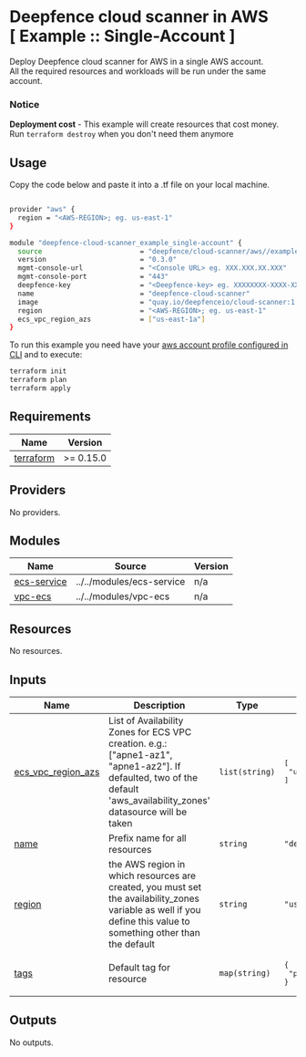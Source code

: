 # Deepfence cloud scanner in AWS<br/>[ Example :: Single-Account ]

Deploy Deepfence cloud scanner for AWS in a single AWS account.<br/>
All the required resources and workloads will be run under the same account.

### Notice
**Deployment cost** - This example will create resources that cost money.<br/>Run `terraform destroy` when you don't need them anymore

## Usage
Copy the code below and paste it into a .tf file on your local machine.

```bash

provider "aws" {
  region = "<AWS-REGION>; eg. us-east-1"
}

module "deepfence-cloud-scanner_example_single-account" {
  source                        = "deepfence/cloud-scanner/aws//examples/single-account-ecs"
  version                       = "0.3.0"
  mgmt-console-url              = "<Console URL> eg. XXX.XXX.XX.XXX"
  mgmt-console-port             = "443"
  deepfence-key                 = "<Deepfence-key> eg. XXXXXXXX-XXXX-XXXX-XXXX-XXXXXXXXXXXX"
  name                          = "deepfence-cloud-scanner"
  image                         = "quay.io/deepfenceio/cloud-scanner:1.5.0"
  region                        = "<AWS-REGION>; eg. us-east-1"
  ecs_vpc_region_azs            = ["us-east-1a"]
}
```

To run this example you need have your [aws account profile configured in CLI](https://docs.aws.amazon.com/cli/latest/userguide/cli-configure-profiles.html) and to execute:
```bash
terraform init
terraform plan
terraform apply
```

## Requirements

| Name                                                                      | Version   |
|---------------------------------------------------------------------------|-----------|
| <a name="requirement_terraform"></a> [terraform](#requirement\_terraform) | >= 0.15.0 |

## Providers

No providers.

## Modules

| Name                                                                  | Source                    | Version |
|-----------------------------------------------------------------------|---------------------------|---------|
| <a name="module_ecs-service"></a> [ecs-service](#module\_ecs-service) | ../../modules/ecs-service | n/a     |
| <a name="module_vpc-ecs"></a> [vpc-ecs](#module\_vpc-ecs)             | ../../modules/vpc-ecs     | n/a     |

## Resources

No resources.

## Inputs

| Name                                                                                           | Description                                                                                                                                                             | Type           | Default                                                     | Required |
|------------------------------------------------------------------------------------------------|-------------------------------------------------------------------------------------------------------------------------------------------------------------------------|----------------|-------------------------------------------------------------|:--------:|
| <a name="input_ecs_vpc_region_azs"></a> [ecs\_vpc\_region\_azs](#input\_ecs\_vpc\_region\_azs) | List of Availability Zones for ECS VPC creation. e.g.: ["apne1-az1", "apne1-az2"]. If defaulted, two of the default 'aws\_availability\_zones' datasource will be taken | `list(string)` | <pre>[<br>  "us-east-1a"<br>]</pre>                         |    no    |
| <a name="input_name"></a> [name](#input\_name)                                                 | Prefix name for all resources                                                                                                                                           | `string`       | `"deepfence-cloud-scanner"`                                 |    no    |
| <a name="input_region"></a> [region](#input\_region)                                           | the AWS region in which resources are created, you must set the availability\_zones variable as well if you define this value to something other than the default       | `string`       | `"us-east-1"`                                               |    no    |
| <a name="input_tags"></a> [tags](#input\_tags)                                                 | Default tag for resource                                                                                                                                                | `map(string)`  | <pre>{<br>  "product": "deepfence-cloud-scanner"<br>}</pre> |    no    |

## Outputs

No outputs.
